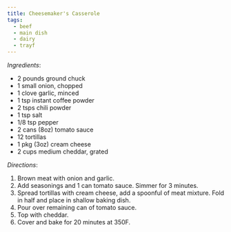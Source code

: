 ```yaml
---
title: Cheesemaker's Casserole
tags:
  - beef
  - main dish
  - dairy
  - trayf
---
```

*Ingredients*:
* 2 pounds ground chuck
* 1 small onion, chopped
* 1 clove garlic, minced
* 1 tsp instant coffee powder
* 2 tsps chili powder
* 1 tsp salt
* 1/8 tsp pepper
* 2 cans (8oz) tomato sauce
* 12 tortillas
* 1 pkg (3oz) cream cheese
* 2 cups medium cheddar, grated

*Directions*:
1. Brown meat with onion and garlic.
1. Add seasonings and 1 can tomato sauce. Simmer for 3 minutes.
1. Spread tortillas with cream cheese, add a spoonful of meat mixture. Fold in half and place in shallow baking dish.
1. Pour over remaining can of tomato sauce.
1. Top with cheddar.
1. Cover and bake for 20 minutes at 350F.